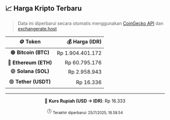 

<!-- HARGA_KRIPTO -->
## 📈 Harga Kripto Terbaru

> Data ini diperbarui secara otomatis menggunakan [CoinGecko API](https://www.coingecko.com/) dan [exchangerate.host](https://exchangerate.host/)

<div align="center">

| 🪙 Token | 💰 Harga (IDR) |
|:------:|---------------:|
| 🟠 **Bitcoin (BTC)**   | Rp 1.904.401.172 |
| 🔵 **Ethereum (ETH)**  | Rp 60.795.176 |
| 🟣 **Solana (SOL)**    | Rp 2.958.943 |
| 🟢 **Tether (USDT)**   | Rp 16.336 |

---

💱 **Kurs Rupiah (USD → IDR)**: Rp 16.333

🕒 <sub>Terakhir diperbarui: 25/7/2025, 18.58.54</sub>

</div>
<!-- /HARGA_KRIPTO -->